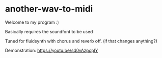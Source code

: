 # another-wav-to-midi

Welcome to my program :)

Basically requires the soundfont to be used

Tuned for fluidsynth with chorus and reverb off. (if that changes anything?)
 
Demonstration: https://youtu.be/sd0vAzpcplY
